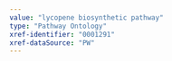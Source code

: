 ```yaml
---
value: "lycopene biosynthetic pathway"
type: "Pathway Ontology"
xref-identifier: "0001291"
xref-dataSource: "PW"
---
```

